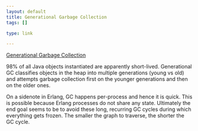 ```yaml
--- 
layout: default
title: Generational Garbage Collection
tags: []

type: link

---
```

<a href="http://www.ibm.com/developerworks/java/library/j-jtp11253/#2.0">Generational Garbage Collection</a>

98% of all Java objects instantiated are apparently short-lived. Generational GC classifies objects in the heap into multiple generations (young vs old) and attempts garbage collection first on the younger generations and then on the older ones.

On a sidenote in Erlang, GC happens per-process and hence it is quick. This is possible because Erlang processes do not share any state. Ultimately the end goal seems to be to avoid these long, recurring GC cycles during which everything gets frozen. The smaller the graph to traverse, the shorter the GC cycle.
